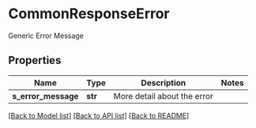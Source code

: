 # CommonResponseError

Generic Error Message

## Properties
Name | Type | Description | Notes
------------ | ------------- | ------------- | -------------
**s_error_message** | **str** | More detail about the error | 

[[Back to Model list]](../README.md#documentation-for-models) [[Back to API list]](../README.md#documentation-for-api-endpoints) [[Back to README]](../README.md)


